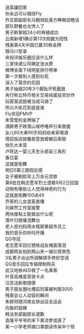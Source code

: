 送英雄回家  
你永远可以相信Fly  
外交部副部长马朝旭批美方睁眼说瞎话  
部队野餐也太馋人了  
男子断掌超24小时再植成功  
云南新增1确诊第13次核酸为阳性  
残奥第4天中国已赢30枚金牌  
锦马川型录  
央视评娱乐圈应该什么样  
三家快递公司确定涨派费  
微博全面下线明星排行榜单  
第一次替别人感到社死  
误入了莫奈的花园  
男子抽烟20年3个脚趾坏死截肢  
央行称比特币相关交易纯属投资炒作  
玩密室逃脱被当成马骑了  
所以大呲花到底是谁  
Fly世冠FMVP  
朱雪莹的金牌捐了  
酒醉男子跌落山坡呼噜声引来救援  
女儿60大寿90岁妈妈劝亲家喝酒  
情侣饭店就餐故意放蟑螂后索赔  
快乐大本营  
卢旺达一婴儿天生头部呈三角形  
春日宴  
这就是街舞  
明日5第三期观后感  
女子被刷脸背上万余元贷款  
第8批在韩志愿军烈士遗骸9月2日回国  
动物有哪些让人觉得神奇的行为  
这就是街舞100进49  
乔家的儿女连麦直播  
刘昊然工作室报警  
两块废粘土能做出什么呢  
落叶归根催泪舞台  
老人拒扫码用水瓶砸晕超市员工  
我的音乐你听吗开播  
QG夺冠  
老志愿军回忆牺牲战友掩面落泪  
成都网友拍到两山夹一城壮观景色  
3名男子派出所调解顺手修好空调  
QQ音乐回应专辑限制购买  
武汉地铁AED救了一名乘客  
叶音高难度音效卡点  
汪苏泷新歌随便  
男子朋友圈吐槽前同事被判赔3000  
残奥会让人动容的瞬间  
朱婷将随河南女排出征全运会  
向鱼的貂蝉  
韩法务部副部长道歉  
袁隆平爷爷的禾下乘凉梦成真了  
美一小学老师摘口罩朗读传染半个班  
